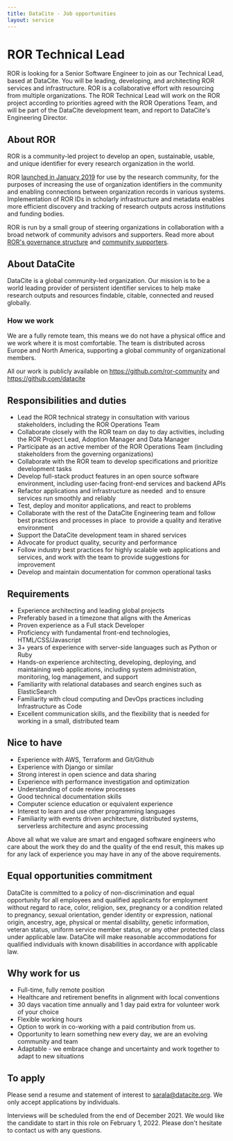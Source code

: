 ```yaml
---
title: DataCite - Job opportunities
layout: service
---
```


# ROR Technical Lead
ROR is looking for a Senior Software Engineer to join as our Technical Lead, based at DataCite. You will be leading, developing, and architecting ROR services and infrastructure. ROR is a collaborative effort with resourcing from multiple organizations. The ROR Technical Lead will work on the ROR project according to priorities agreed with the ROR Operations Team, and will be part of the DataCite development team, and report to DataCite's Engineering Director.

## About ROR
ROR is a community-led project to develop an open, sustainable, usable, and unique identifier for every research organization in the world.

ROR [launched in January 2019](https://ror.org/2019-02-10-announcing-first-ror-prototype) for use by the research community, for the purposes of increasing the use of organization identifiers in the community and enabling connections between organization records in various systems. Implementation of ROR IDs in scholarly infrastructure and metadata enables more efficient discovery and tracking of research outputs across institutions and funding bodies.

ROR is run by a small group of steering organizations in collaboration with a broad network of community advisors and supporters. Read more about [ROR's governance structure](https://ror.org/governance) and [community supporters](https://ror.org/supporters).

## About DataCite
DataCite is a global community-led organization. Our mission is to be a world leading provider of persistent identifier services to help make research outputs and resources findable, citable, connected and reused globally.

### How we work
We are a fully remote team, this means we do not have a physical office and we work where it is most comfortable. The team is distributed across Europe and North America, supporting a global community of organizational members.

All our work is publicly available on <https://github.com/ror-community> and <https://github.com/datacite>

## Responsibilities and duties

- Lead the ROR technical strategy in consultation with various stakeholders, including the ROR Operations Team
- Collaborate closely with the ROR team on day to day activities, including the ROR Project Lead, Adoption Manager and Data Manager
- Participate as an active member of the ROR Operations Team (including stakeholders from the governing organizations)
- Collaborate with the ROR team to develop specifications and prioritize development tasks
- Develop full-stack product features in an open source software environment, including user-facing front-end services and backend APIs
- Refactor applications and infrastructure as needed  and to ensure services run smoothly and reliably
- Test, deploy and monitor applications, and react to problems
- Collaborate with the rest of the DataCite Engineering team and follow best practices and processes in place  to provide a quality and iterative environment
- Support the DataCite development team in shared services
- Advocate for product quality, security and performance
- Follow industry best practices for highly scalable web applications and services, and work with the team to provide suggestions for improvement
- Develop and maintain documentation for common operational tasks

## Requirements

- Experience architecting and leading global projects
- Preferably based in a timezone that aligns with the Americas
- Proven experience as a Full stack Developer
- Proficiency with fundamental front-end technologies, HTML/CSS/Javascript
- 3+ years of experience with server-side languages such as Python or Ruby
- Hands-on experience architecting, developing, deploying, and maintaining web applications, including system administration, monitoring, log management, and support
- Familiarity with relational databases and search engines such as ElasticSearch
- Familiarity with cloud computing and DevOps practices including Infrastructure as Code
- Excellent communication skills, and the flexibility that is needed for working in a small, distributed team

## Nice to have

- Experience with AWS, Terraform and Git/Github
- Experience with Django or similar
- Strong interest in open science and data sharing
- Experience with performance investigation and optimization
- Understanding of code review processes
- Good technical documentation skills
- Computer science education or equivalent experience
- Interest to learn and use other programming languages
- Familiarity with events driven architecture, distributed systems, serverless architecture and async processing

Above all what we value are smart and engaged software engineers who care about the work they do and the quality of the end result, this makes up for any lack of experience you may have in any of the above requirements.

## Equal opportunities commitment

DataCite is committed to a policy of non-discrimination and equal opportunity for all employees and qualified applicants for employment without regard to race, color, religion, sex, pregnancy or a condition related to pregnancy, sexual orientation, gender identity or expression, national origin, ancestry, age, physical or mental disability, genetic information, veteran status, uniform service member status, or any other protected class under applicable law. DataCite will make reasonable accommodations for qualified individuals with known disabilities in accordance with applicable law.

## Why work for us

- Full-time, fully remote position
- Healthcare and retirement benefits in alignment with local conventions
- 30 days vacation time annually and 1 day paid extra for volunteer work of your choice
- Flexible working hours
- Option to work in co-working with a paid contribution from us.
- Opportunity to learn something new every day, we are an evolving community and team
- Adaptable - we embrace change and uncertainty and work together to adapt to new situations

## To apply

Please send a resume and statement of interest to sarala@datacite.org. We only accept applications by individuals.

Interviews will be scheduled from the end of December 2021. We would like the candidate to start in this role on February 1, 2022. Please don't hesitate to contact us with any questions.
